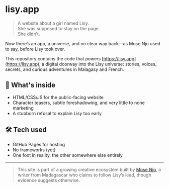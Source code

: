 # lisy.app

> A website about a girl named Lisy.  
> She was supposed to stay on the page.  
> She didn’t.  

Now there’s an app, a universe, and no clear way back—as Mose Njo used to say, before Lisy took over.

This repository contains the code that powers [https://lisy.app](https://lisy.app), a digital doorway into the Lisy universe: stories, voices, secrets, and curious adventures in Malagasy and French.

## 🧭 What's inside
- HTML/CSS/JS for the public-facing website
- Character teasers, subtle foreshadowing, and very little to none marketing
- A stubborn refusal to explain Lisy too early

## 🛠 Tech used
- GitHub Pages for hosting
- No frameworks (yet)
- One foot in reality, the other somewhere else entirely

---

> This site is part of a growing creative ecosystem built by [Mose Njo](https://mosenjo.com), a writer from Madagascar who claims to follow Lisy’s lead, though evidence suggests otherwise.
